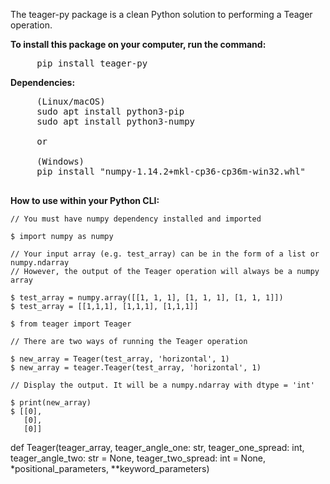 The teager-py package is a clean Python solution to performing a Teager operation.

<b>To install this package on your computer, run the command:</b><br> 
<pre>
     pip install teager-py
</pre>

<b>Dependencies: </b><br>
<pre>
     (Linux/macOS)
     sudo apt install python3-pip
     sudo apt install python3-numpy
     
     or 
     
     (Windows)
     pip install "numpy‑1.14.2+mkl‑cp36‑cp36m‑win32.whl"
     
</pre>
  
 <b> How to use within your Python CLI: </b>
    
    // You must have numpy dependency installed and imported
    
    $ import numpy as numpy
    
    // Your input array (e.g. test_array) can be in the form of a list or numpy.ndarray
    // However, the output of the Teager operation will always be a numpy array
    
    $ test_array = numpy.array([[1, 1, 1], [1, 1, 1], [1, 1, 1]])
    $ test_array = [[1,1,1], [1,1,1], [1,1,1]]
    
    $ from teager import Teager
    
    // There are two ways of running the Teager operation
    
    $ new_array = Teager(test_array, 'horizontal', 1)
    $ new_array = teager.Teager(test_array, 'horizontal', 1)
    
    // Display the output. It will be a numpy.ndarray with dtype = 'int'
    
    $ print(new_array)
    $ [[0], 
       [0], 
       [0]]
    
def Teager(teager_array, teager_angle_one: str, teager_one_spread: int, teager_angle_two: str = None, teager_two_spread: int = None, *positional_parameters, **keyword_parameters)
       

    
